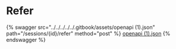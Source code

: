 # Refer

{% swagger src="../../../../../.gitbook/assets/openapi (1).json" path="/sessions/{id}/refer" method="post" %}
[openapi (1).json](<../../../../../.gitbook/assets/openapi (1).json>)
{% endswagger %}
